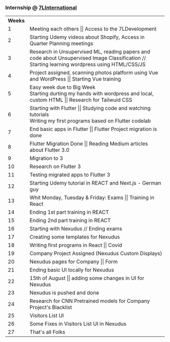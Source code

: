 ### Internship @ [7LInternational](https://7linternational.com)

               

<table>
  <tr>
    <th>Weeks</th>
    <th> </th>
    
  </tr>
    <tr>
      <td> 1 </td>
      <td>Meeting each others || Access to the 7LDevelopment </td>
  </tr>
   <tr>
      <td> 2 </td>
      <td>Starting Udemy videos about Shopify, Access in Quarter Planning meetings</td>
  </tr>
  <tr>
      <td> 3 </td>
      <td>Research in Unsupervised ML, reading papers and code about Unsupervised Image Classification // </br>
             Starting learning wordpress using HTML/CSS/JS</td>
  </tr>
   <tr>
      <td> 4 </td>
      <td>Project assigned, scanning photos platform using Vue and WordPress || Starting Vue training </td>
  </tr>
  
  <tr>
      <td> 5 </td>
      <td> Easy week due to Big Week </br>
      Starting durting my hands with wordpress and local, custom HTML || Research for Tailwuid CSS </td>
  </tr>
  
  <tr>
      <td> 6 </td>
      <td>Starting with Flutter || Studying code and watching tutorials </br>
      Writing my first programs based on Flutter codelab </td>
  </tr>
  
  <tr>
      <td> 7 </td>
      <td> End basic apps in Flutter || Flutter Project migration is done </td>
  </tr>
  
  <tr>
      <td> 8 </td>
      <td> Flutter Migration Done || Reading Medium articles about Flutter 3.0 </td>
  </tr>
  
  <tr>
      <td> 9 </td>
      <td>  Migration to 3  </td>
  </tr>
  
  <tr>
      <td> 10 </td>
      <td>  Research on Flutter 3 </td>
  </tr>
  
  <tr>
      <td> 11 </td>
      <td>  Testing migrated apps to Flutter 3 </td>
  </tr>
  
  <tr>
      <td> 12 </td>
      <td> Starting Udemy tutorial in REACT and Next.js - German guy  </td>
  </tr>
  
   <tr>
      <td> 13 </td>
      <td> Whit Monday, Tuesday & Friday: Exams || Training in React  </td>
  </tr>
  
  <tr>
      <td> 14 </td>
      <td>  Ending 1st part training in REACT  </td>
  </tr>

<tr>
      <td> 15 </td>
      <td> Ending 2nd part training in REACT </td>
  </tr>
  
  <tr>
      <td> 16 </td>
      <td> Starting with Nexudus // Ending exams </td>
  </tr>
  
  <tr>
      <td> 17 </td>
      <td> Creating some templates for Nexudus </td>
  </tr>
  
  <tr>
      <td> 18 </td>
      <td> Writing first programs in React || Covid </td> 
  </tr>
  
  <tr>
      <td> 19 </td>
      <td> Company Project Assigned (Nexudus Custom Displays) </td> 
  </tr>
  
  <tr>
      <td> 20 </td>
      <td> Nexudus pages for Company || Form </td> 
  </tr>
  
  <tr>
      <td> 21 </td>
      <td> Ending basic UI locally for Nexudus </td> 
  </tr>
 <tr>
      <td> 22 </td>
      <td> 15th of August || adding some changes in UI for Nexudus  </td> 
  </tr>
  
  <tr>
      <td> 23 </td>
      <td> Nexudus is pushed and done  </td> 
  </tr>
  
 <tr>
      <td> 24 </td>
      <td>  Research for CNN Pretrained models for Company Project's Blacklist </td> 
  </tr>
  
   <tr>
      <td> 25 </td>
      <td>  Visitors List UI </td> 
  </tr>
  
  <tr>
      <td> 26 </td>
      <td>  Some Fixes in Visitors List UI in Nexudus </td> 
  </tr>
  
  <tr>
      <td> 27 </td>
      <td>  That's all Folks  </td> 
  </tr>
  

